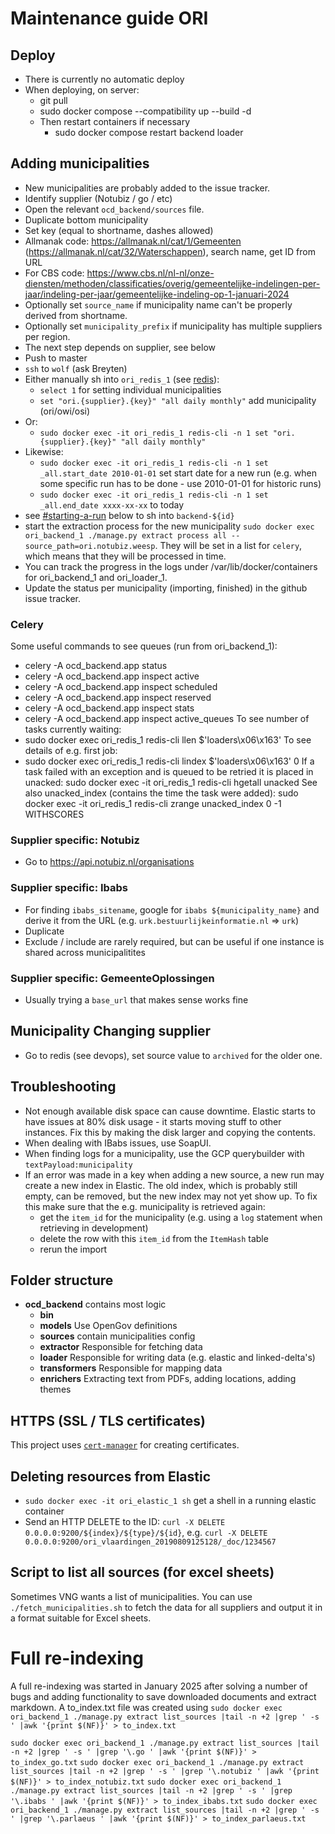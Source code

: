# Maintenance guide ORI

## Deploy
- There is currently no automatic deploy
- When deploying, on server:
  - git pull
  - sudo docker compose --compatibility up --build -d
  - Then restart containers if necessary
    - sudo docker compose restart backend loader

## Adding municipalities

- New municipalities are probably added to the issue tracker.
- Identify supplier (Notubiz / go / etc)
- Open the relevant `ocd_backend/sources` file.
- Duplicate bottom municipality
- Set key (equal to shortname, dashes allowed)
- Allmanak code: https://allmanak.nl/cat/1/Gemeenten (https://allmanak.nl/cat/32/Waterschappen), search name, get ID from URL
- For CBS code: https://www.cbs.nl/nl-nl/onze-diensten/methoden/classificaties/overig/gemeentelijke-indelingen-per-jaar/indeling-per-jaar/gemeentelijke-indeling-op-1-januari-2024
- Optionally set `source_name` if municipality name can't be properly derived from shortname.
- Optionally set `municipality_prefix` if municipality has multiple suppliers per region.
- The next step depends on supplier, see below
- Push to master
- `ssh` to `wolf` (ask Breyten)
- Either manually sh into `ori_redis_1` (see [redis](#redis)):
  - `select 1` for setting individual municipalities
  - `set "ori.{supplier}.{key}" "all daily monthly"` add municipality (ori/owi/osi)
- Or:
  - `sudo docker exec -it ori_redis_1 redis-cli -n 1 set "ori.{supplier}.{key}" "all daily monthly"`
- Likewise:
  - `sudo docker exec -it ori_redis_1 redis-cli -n 1 set _all.start_date 2010-01-01` set start date for a new run (e.g. when some specific run has to be done - use 2010-01-01 for historic runs)
  - `sudo docker exec -it ori_redis_1 redis-cli -n 1 set _all.end_date xxxx-xx-xx` to today
- see [#starting-a-run](#starting-a-run) below to sh into `backend-${id}`
- start the extraction process for the new municipality `sudo docker exec ori_backend_1 ./manage.py extract process all --source_path=ori.notubiz.weesp`.
They will be set in a list for `celery`, which means that they will be processed in time.
- You can track the progress in the logs under /var/lib/docker/containers for ori_backend_1 and ori_loader_1.
- Update the status per municipality (importing, finished) in the github issue tracker.

### Celery
Some useful commands to see queues (run from ori_backend_1):
- celery -A ocd_backend.app status
- celery -A ocd_backend.app inspect active
- celery -A ocd_backend.app inspect scheduled
- celery -A ocd_backend.app inspect reserved
- celery -A ocd_backend.app inspect stats
- celery -A ocd_backend.app inspect active_queues
To see number of tasks currently waiting:
- sudo docker exec ori_redis_1 redis-cli llen $'loaders\x06\x163'
To see details of e.g. first job:
- sudo docker exec ori_redis_1 redis-cli lindex $'loaders\x06\x163' 0
If a task failed with an exception and is queued to be retried it is placed in unacked:
	sudo docker exec -it ori_redis_1 redis-cli hgetall unacked
See also unacked_index (contains the time the task were added):
	sudo docker exec -it ori_redis_1 redis-cli zrange unacked_index 0 -1 WITHSCORES

### Supplier specific: Notubiz

- Go to https://api.notubiz.nl/organisations

### Supplier specific: Ibabs

- For finding `ibabs_sitename`, google for `ibabs ${municipality_name}` and derive it from the URL (e.g. `urk.bestuurlijkeinformatie.nl` => `urk`)
- Duplicate
- Exclude / include are rarely required, but can be useful if one instance is shared across municipalitites

### Supplier specific: GemeenteOplossingen

- Usually trying a `base_url` that makes sense works fine

## Municipality Changing supplier

- Go to redis (see devops), set source value to `archived` for the older one.

## Troubleshooting

- Not enough available disk space can cause downtime. Elastic starts to have issues at 80% disk usage - it starts moving stuff to other instances. Fix this by making the disk larger and copying the contents.
- When dealing with IBabs issues, use SoapUI.
- When finding logs for a municipality, use the GCP querybuilder with `textPayload:municipality`
- If an error was made in a key when adding a new source, a new run may create a new index in Elastic. The old index, which is probably
  still empty, can be removed, but the new index may not yet show up. To fix this make sure that the e.g. municipality is retrieved again:
  - get the `item_id` for the municipality (e.g. using a `log` statement when retrieving in development)
  - delete the row with this `item_id` from the `ItemHash` table
  - rerun the import

## Folder structure

- **ocd_backend** contains most logic
  - **bin**
  - **models** Use OpenGov definitions
  - **sources** contain municipalities config
  - **extractor** Responsible for fetching data
  - **loader** Responsible for writing data (e.g. elastic and linked-delta's)
  - **transformers** Responsible for mapping data
  - **enrichers** Extracting text from PDFs, adding locations, adding themes

## HTTPS (SSL / TLS certificates)

This project uses [`cert-manager`](https://cert-manager.io/docs/) for creating certificates.

## Deleting resources from Elastic

- `sudo docker exec -it ori_elastic_1 sh` get a shell in a running elastic container
- Send an HTTP DELETE to the ID: `curl -X DELETE 0.0.0.0:9200/${index}/${type}/${id}`, e.g. `curl -X DELETE 0.0.0.0:9200/ori_vlaardingen_20190809125128/_doc/1234567`

## Script to list all sources (for excel sheets)

Sometimes VNG wants a list of municipalities. You can use `./fetch_municipalities.sh` to fetch the data for all suppliers and output it in a format suitable for Excel sheets.

# Full re-indexing
A full re-indexing was started in January 2025 after solving a number of bugs and adding functionality to save downloaded
documents and extract markdown. A to_index.txt file was created using
`sudo docker exec ori_backend_1 ./manage.py extract list_sources |tail -n +2 |grep ' -s ' |awk '{print $(NF)}' > to_index.txt`

`sudo docker exec ori_backend_1 ./manage.py extract list_sources |tail -n +2 |grep ' -s ' |grep '\.go ' |awk '{print $(NF)}' > to_index_go.txt`
`sudo docker exec ori_backend_1 ./manage.py extract list_sources |tail -n +2 |grep ' -s ' |grep '\.notubiz ' |awk '{print $(NF)}' > to_index_notubiz.txt`
`sudo docker exec ori_backend_1 ./manage.py extract list_sources |tail -n +2 |grep ' -s ' |grep '\.ibabs ' |awk '{print $(NF)}' > to_index_ibabs.txt`
`sudo docker exec ori_backend_1 ./manage.py extract list_sources |tail -n +2 |grep ' -s ' |grep '\.parlaeus ' |awk '{print $(NF)}' > to_index_parlaeus.txt`